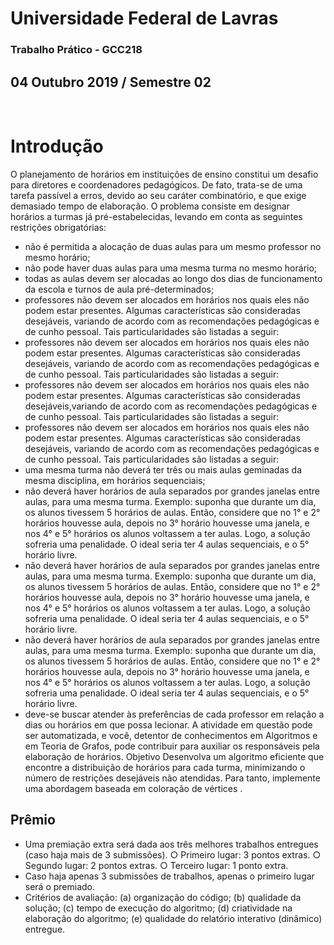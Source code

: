<h1>Universidade Federal de Lavras </h1>
<h3>Trabalho Prático - GCC218</h3>
<h2>04 Outubro 2019 / Semestre 02</h2>

</br>
 
<h1>Introdução</h1> 
<p>O planejamento de horários em 
instituições de ensino constitui um desafio para diretores 
e coordenadores pedagógicos. De fato, trata-se de uma 
tarefa passível a erros, devido ao seu caráter 
combinatório, e que exige demasiado tempo de elaboração. 
O problema consiste em designar horários a turmas já pré-estabelecidas, 
levando em conta as seguintes restrições obrigatórias:</p> 
<ul>
	<li>não é permitida a alocação de duas aulas para um 
mesmo professor no mesmo horário; </li>
	<li>não pode haver duas aulas para uma mesma turma no mesmo horário;</li>
	<li>todas as aulas devem ser alocadas ao longo dos dias de funcionamento da 
escola e turnos de aula pré-determinados;</li>
	<li>professores não devem ser alocados em horários nos quais eles não podem estar 
presentes. Algumas características são consideradas desejáveis, variando de acordo com as recomendações pedagógicas e de 
cunho pessoal. Tais particularidades são listadas a seguir:</li>
	<li>professores não devem ser alocados em horários nos quais eles não podem estar 
presentes. Algumas características são consideradas desejáveis, variando de acordo com as recomendações pedagógicas e de 
cunho pessoal. Tais particularidades são listadas a seguir:</li>
	<li>professores não devem ser alocados em horários nos quais eles não podem estar 
presentes. Algumas características são consideradas desejáveis,variando de acordo com as recomendações pedagógicas e de 
cunho pessoal. Tais particularidades são listadas a seguir:</li>
<li>professores não devem 
ser alocados em horários nos quais eles não podem estar 
presentes. Algumas características são consideradas desejáveis, 
variando de acordo com as recomendações pedagógicas e de 
cunho pessoal. Tais particularidades são listadas a seguir:</li>
<li>uma mesma turma não deverá ter três ou mais aulas 
geminadas da mesma disciplina, em horários sequenciais;</li>
<li>não deverá haver horários de aula separados por grandes janelas 
entre aulas, para uma mesma turma. Exemplo: suponha que 
durante um dia, os alunos tivessem 5 horários de 
aulas. Então, considere que no 1° e 2° horários 
houvesse aula, depois no 3° horário houvesse uma janela, 
e nos 4° e 5° horários os alunos voltassem a ter 
aulas. Logo, a solução sofreria uma penalidade. O ideal 
seria ter 4 aulas sequenciais, e o 5° horário livre.</li>
<li>não deverá 
haver horários de aula separados por grandes janelas 
entre aulas, para uma mesma turma. Exemplo: suponha que 
durante um dia, os alunos tivessem 5 horários de 
aulas. Então, considere que no 1° e 2° horários 
houvesse aula, depois no 3° horário houvesse uma janela, 
e nos 4° e 5° horários os alunos voltassem a ter 
aulas. Logo, a solução sofreria uma penalidade. O ideal 
seria ter 4 aulas sequenciais, e o 5° horário livre.</li>
<li>não deverá haver horários de aula separados por grandes janelas 
entre aulas, para uma mesma turma. Exemplo: suponha que 
durante um dia, os alunos tivessem 5 horários de 
aulas. Então, considere que no 1° e 2° horários 
houvesse aula, depois no 3° horário houvesse uma janela, 
e nos 4° e 5° horários os alunos voltassem a ter 
aulas. Logo, a solução sofreria uma penalidade. O ideal 
seria ter 4 aulas sequenciais, e o 5° horário livre.</li>
<li>deve-se buscar atender às preferências de cada professor em 
relação a dias ou horários em que possa lecionar. A atividade em 
questão pode ser automatizada, e você, detentor de 
conhecimentos em Algoritmos e em Teoria de Grafos, pode 
contribuir para auxiliar os responsáveis pela elaboração 
de horários. Objetivo Desenvolva um algoritmo eficiente que 
encontre a distribuição de horários para cada turma, 
minimizando o número de restrições desejáveis não 
atendidas. Para tanto, implemente uma abordagem baseada em ​ 
coloração de vértices​ .</li>
</ul>
<h2>Prêmio </h2>
<ul>
<li>Uma premiação extra será dada aos três melhores trabalhos entregues (caso haja mais de 3 
submissões). ○ Primeiro lugar: 3 pontos extras. ○ Segundo lugar: 2 
pontos extras. ○ Terceiro lugar: 1 ponto extra.</li>
<li>Caso haja apenas 
3 submissões de trabalhos, apenas o primeiro lugar será o 
premiado.</li>
<li>Critérios de avaliação: (a) organização do 
código; (b) qualidade da solução; (c) tempo de execução 
do algoritmo; (d) criatividade na elaboração do algoritmo; 
(e) qualidade do relatório interativo (dinâmico) entregue. </li>
</ul>
